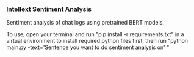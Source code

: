 ### Intellext Sentiment Analysis

Sentiment analysis of chat logs using pretrained BERT models.

To use, open your terminal and run "pip install -r requirements.txt" in a virtual environment to install required python files first,
then run "python main.py -text='Sentence you want to do sentiment analysis on' "
